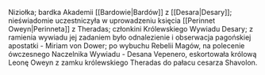 Niziołka; bardka Akademii [[Bardowie|Bardów]] z [[Desara|Desary]]; nieświadomie uczestniczyła w uprowadzeniu księcia [[Perinnet Oweyn|Perinneta]] z Theradas; członkini Królewskiego Wywiadu Desary; z ramienia wywiadu jej zadaniem było odnalezienie i obserwacja pagońskiej apostatki - Miriam von Dower; po wybuchu Rebelii Magów, na polecenie ówczesnego Naczelnika Wywiadu - Desana Vepenero, eskortowała królową Leonę Oweyn z zamku królewskiego Theradas do pałacu cesarza Shavolon.